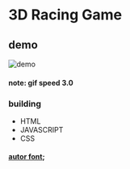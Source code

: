 # 3D Racing Game

## demo
![demo](./assets/3D-racing-game.gif)

#### note: gif speed 3.0

### building 
- HTML
- JAVASCRIPT
- CSS

#### [autor font](https://www.youtube.com/watch?v=EOemfVmD-1M);

